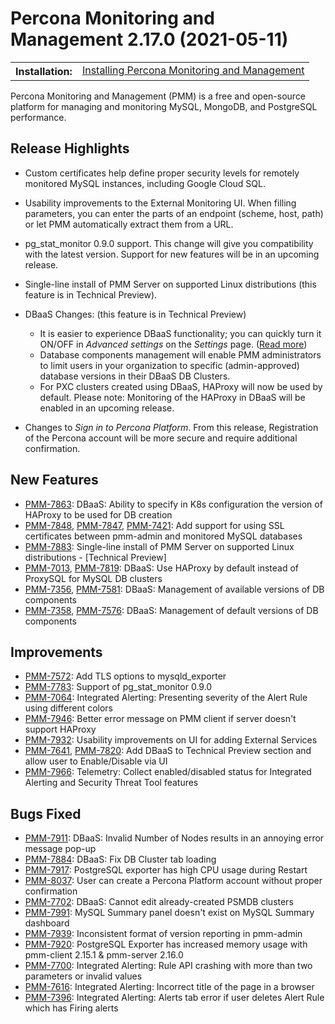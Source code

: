 # Percona Monitoring and Management 2.17.0 (2021-05-11)

<table class="docutils field-list" frame="void" rules="none">
  <colgroup>
    <col class="field-name">
    <col class="field-body">
  </colgroup>
  <tbody valign="top">
    <tr class="field-odd field">
      <th class="field-name">Installation:</th>
      <td class="field-body">
        <a class="reference external" href="https://www.percona.com/software/pmm/quickstart">Installing Percona Monitoring and Management</a></td>
    </tr>
  </tbody>
</table>

Percona Monitoring and Management (PMM) is a free and open-source platform for managing and monitoring MySQL, MongoDB, and PostgreSQL performance.

## Release Highlights

- Custom certificates help define proper security levels for remotely monitored MySQL instances, including Google Cloud SQL.

- Usability improvements to the External Monitoring UI. When filling parameters, you can enter the parts of an endpoint (scheme, host, path) or let PMM automatically extract them from a URL.

- pg_stat_monitor 0.9.0 support. This change will give you compatibility with the latest version. Support for new features will be in an upcoming release.

- Single-line install of PMM Server on supported Linux distributions (this feature is in Technical Preview).

- DBaaS Changes: (this feature is in Technical Preview)
    - It is easier to experience DBaaS functionality; you can quickly turn it ON/OFF in *Advanced settings* on the *Settings* page. ([Read more](../how-to/configure.md#advanced-settings))
    - Database components management will enable PMM administrators to limit users in your organization to specific (admin-approved) database versions in their DBaaS DB Clusters.
    - For PXC clusters created using DBaaS, HAProxy will now be used by default.  Please note: Monitoring of the HAProxy in DBaaS will be enabled in an upcoming release.

- Changes to *Sign in to Percona Platform*. From this release, Registration of the Percona account will be more secure and require additional confirmation.

## New Features

- [PMM-7863](https://jira.percona.com/browse/PMM-7863): DBaaS: Ability to specify in K8s configuration the version of HAProxy to be used for DB creation
- [PMM-7848](https://jira.percona.com/browse/PMM-7848), [PMM-7847](https://jira.percona.com/browse/PMM-7847), [PMM-7421](https://jira.percona.com/browse/PMM-7421): Add support for using SSL certificates between pmm-admin and monitored MySQL databases
- [PMM-7883](https://jira.percona.com/browse/PMM-7883): Single-line install of PMM Server on supported Linux distributions - [Technical Preview]
- [PMM-7013](https://jira.percona.com/browse/PMM-7013), [PMM-7819](https://jira.percona.com/browse/PMM-7819): DBaaS: Use HAProxy by default instead of ProxySQL for MySQL DB clusters
- [PMM-7356](https://jira.percona.com/browse/PMM-7356), [PMM-7581](https://jira.percona.com/browse/PMM-7581): DBaaS: Management of available versions of DB components
- [PMM-7358](https://jira.percona.com/browse/PMM-7358), [PMM-7576](https://jira.percona.com/browse/PMM-7576): DBaaS: Management of default versions of DB components

## Improvements

- [PMM-7572](https://jira.percona.com/browse/PMM-7572): Add TLS options to mysqld_exporter
- [PMM-7783](https://jira.percona.com/browse/PMM-7783): Support of pg_stat_monitor 0.9.0
- [PMM-7064](https://jira.percona.com/browse/PMM-7064): Integrated Alerting: Presenting severity of the Alert Rule using different colors
- [PMM-7946](https://jira.percona.com/browse/PMM-7946): Better error message on PMM client if server doesn't support HAProxy
- [PMM-7932](https://jira.percona.com/browse/PMM-7932): Usability improvements on UI for adding External Services
- [PMM-7641](https://jira.percona.com/browse/PMM-7641), [PMM-7820](https://jira.percona.com/browse/PMM-7820): Add DBaaS to Technical Preview section and allow user to Enable/Disable via UI
- [PMM-7966](https://jira.percona.com/browse/PMM-7966): Telemetry: Collect enabled/disabled status for Integrated Alerting and Security Threat Tool features

## Bugs Fixed

- [PMM-7911](https://jira.percona.com/browse/PMM-7911): DBaaS: Invalid Number of Nodes results in an annoying error message pop-up
- [PMM-7884](https://jira.percona.com/browse/PMM-7884): DBaaS: Fix DB Cluster tab loading
- [PMM-7917](https://jira.percona.com/browse/PMM-7917): PostgreSQL exporter has high CPU usage during Restart
- [PMM-8037](https://jira.percona.com/browse/PMM-8037): User can create a Percona Platform account without proper confirmation
- [PMM-7702](https://jira.percona.com/browse/PMM-7702): DBaaS: Cannot edit already-created PSMDB clusters
- [PMM-7991](https://jira.percona.com/browse/PMM-7991): MySQL Summary panel doesn't exist on MySQL Summary dashboard
- [PMM-7939](https://jira.percona.com/browse/PMM-7939): Inconsistent format of version reporting in pmm-admin
- [PMM-7920](https://jira.percona.com/browse/PMM-7920): PostgreSQL Exporter has increased memory usage with pmm-client 2.15.1 & pmm-server 2.16.0
- [PMM-7700](https://jira.percona.com/browse/PMM-7700): Integrated Alerting: Rule API crashing with more than two parameters or invalid values
- [PMM-7616](https://jira.percona.com/browse/PMM-7616): Integrated Alerting: Incorrect title of the page in a browser
- [PMM-7396](https://jira.percona.com/browse/PMM-7396): Integrated Alerting: Alerts tab error if user deletes Alert Rule which has Firing alerts
